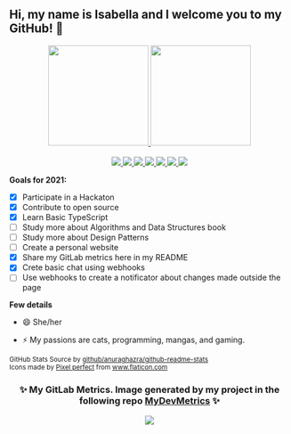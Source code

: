 ## Hi, my name is Isabella and I welcome you to my GitHub! 👋

<p align="center">
  <a href="https://github.com/isabella-riquetti">
    <img height="180em" src="https://mydevmetrics.azurewebsites.net/GitHub/GitHubStats/Customize/isabella-riquetti?refresh=20210927"/>
    <img height="180em" src="https://mydevmetrics.azurewebsites.net/GitHub/Languages/Customize/isabella-riquetti?refresh=20210927"/>
  </a>

  <br/>
  <br/>
  <a target="_blank" href="http://linkedin.com/in/isabella-riquetti/?locale=en_US">
    <img src="/icons/linkedin.png">
  </a>
  <a target="_blank" href="https://stackoverflow.com/users/6650677/isabella-riquetti?tab=profile">
    <img src="/icons/stack-overflow.png">
  </a>
  <a target="_blank" href="http://gitlab.com/Riquettinha">
    <img src="/icons/gitlab.png">
  </a>
  <a target="_blank" href="https://join.skype.com/invite/BYybLhPYhrYg">
    <img src="/icons/skype.png">
  </a>
  <a target="_blank" href="mailto:isabella.riquetti@outlook.com">
    <img src="/icons/email.png">
  </a>
  <a target="_blank" href="http://instagram.com/Riquettinha">
    <img src="/icons/instagram.png">
  </a>
  <a target="_blank" href="http://twitter.com/Riquettinha">
    <img src="/icons/twitter.png">
  </a>

</p>


**Goals for 2021:**
- [X] Participate in a Hackaton
- [X] Contribute to open source
- [X] Learn Basic TypeScript
- [ ] Study more about Algorithms and Data Structures book
- [ ] Study more about Design Patterns
- [ ] Create a personal website
- [X] Share my GitLab metrics here in my README
- [X] Crete basic chat using webhooks
- [ ] Use webhooks to create a notificator about changes made outside the page

**Few details**

- 😄 She/her

- ⚡ My passions are cats, programming, mangas, and gaming.

<sub>
	GitHub Stats Source by <a target="_blank" href="https://github.com/anuraghazra/github-readme-stats">github/anuraghazra/github-readme-stats</a><br>
	Icons made by <a href="https://icon54.com/" title="Pixel perfect">Pixel perfect</a> from <a href="https://www.flaticon.com/" title="Flaticon"> www.flaticon.com</a>
</sub>
<h3 align="center">✨ My GitLab Metrics. Image generated by my project in the following repo <a href="https://github.com/isabella-riquetti/MyDevMetrics">MyDevMetrics</a> ✨</h3>
<p align="center">
  <a href="http://gitlab.com/Riquettinha">
    <img src="https://mydevmetrics.azurewebsites.net/GitLab/riquettinha?background=false&refresh=20210927">
  </a>
</p>
